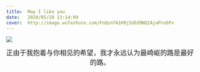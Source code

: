 ```yaml
---
title:	May I like you
date:	2020/05/20 13:14:99
cover:	http://image.wufazhuce.com/FnQsnfA1H9jSUEd9NQIAjaPns6Pv
---
```

![](http://image.wufazhuce.com/FnQsnfA1H9jSUEd9NQIAjaPns6Pv)

<center><font size="4">正由于我抱着与你相见的希望，我才永远认为最崎岖的路是最好的路。</font></center>


